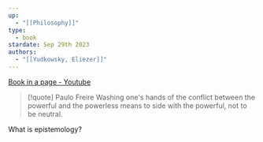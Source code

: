 ```yaml
---
up:
  - "[[Philosophy]]"
type:
  - book
stardate: Sep 29th 2023
authors:
  - "[[Yudkowsky, Eliezer]]"
---
```


[Book in a page - Youtube](https://www.youtube.com/watch?v=yy4b6geeQSY)


> [!quote] Paulo Freire
> Washing one's hands of the conflict between the powerful and the powerless means to side with the powerful, not to be neutral.


What is epistemology?
